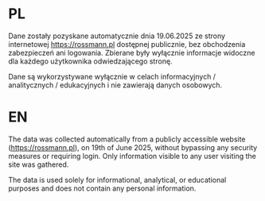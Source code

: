 # PL
Dane zostały pozyskane automatycznie dnia 19.06.2025 ze strony internetowej https://rossmann.pl dostępnej publicznie, bez obchodzenia zabezpieczeń ani logowania. Zbierane były wyłącznie informacje widoczne dla każdego użytkownika odwiedzającego stronę.

Dane są wykorzystywane wyłącznie w celach informacyjnych / analitycznych / edukacyjnych i nie zawierają danych osobowych.

# EN
The data was collected automatically from a publicly accessible website (https://rossmann.pl), on 19th of June 2025, without bypassing any security measures or requiring login. Only information visible to any user visiting the site was gathered.

The data is used solely for informational, analytical, or educational purposes and does not contain any personal information.